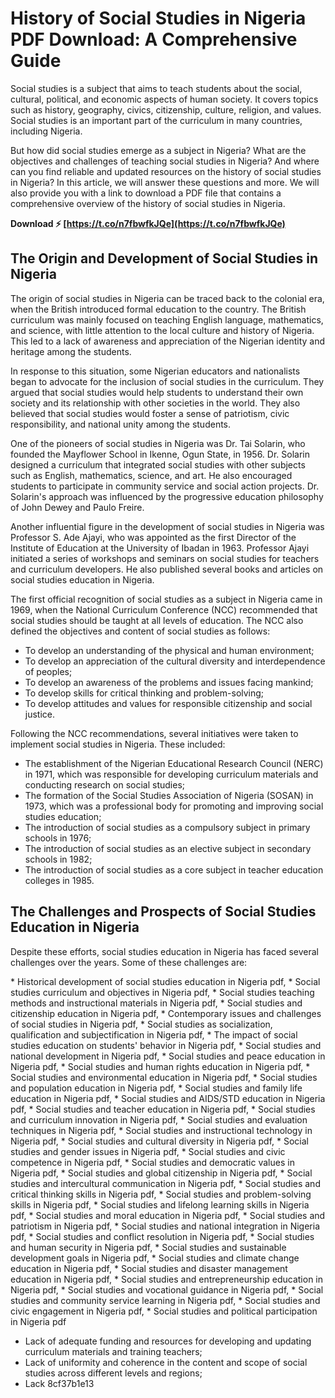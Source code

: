 
 
# History of Social Studies in Nigeria PDF Download: A Comprehensive Guide
 
Social studies is a subject that aims to teach students about the social, cultural, political, and economic aspects of human society. It covers topics such as history, geography, civics, citizenship, culture, religion, and values. Social studies is an important part of the curriculum in many countries, including Nigeria.
 
But how did social studies emerge as a subject in Nigeria? What are the objectives and challenges of teaching social studies in Nigeria? And where can you find reliable and updated resources on the history of social studies in Nigeria? In this article, we will answer these questions and more. We will also provide you with a link to download a PDF file that contains a comprehensive overview of the history of social studies in Nigeria.
 
**Download ⚡ [https://t.co/n7fbwfkJQe](https://t.co/n7fbwfkJQe)**


 
## The Origin and Development of Social Studies in Nigeria
 
The origin of social studies in Nigeria can be traced back to the colonial era, when the British introduced formal education to the country. The British curriculum was mainly focused on teaching English language, mathematics, and science, with little attention to the local culture and history of Nigeria. This led to a lack of awareness and appreciation of the Nigerian identity and heritage among the students.
 
In response to this situation, some Nigerian educators and nationalists began to advocate for the inclusion of social studies in the curriculum. They argued that social studies would help students to understand their own society and its relationship with other societies in the world. They also believed that social studies would foster a sense of patriotism, civic responsibility, and national unity among the students.
 
One of the pioneers of social studies in Nigeria was Dr. Tai Solarin, who founded the Mayflower School in Ikenne, Ogun State, in 1956. Dr. Solarin designed a curriculum that integrated social studies with other subjects such as English, mathematics, science, and art. He also encouraged students to participate in community service and social action projects. Dr. Solarin's approach was influenced by the progressive education philosophy of John Dewey and Paulo Freire.
 
Another influential figure in the development of social studies in Nigeria was Professor S. Ade Ajayi, who was appointed as the first Director of the Institute of Education at the University of Ibadan in 1963. Professor Ajayi initiated a series of workshops and seminars on social studies for teachers and curriculum developers. He also published several books and articles on social studies education in Nigeria.
 
The first official recognition of social studies as a subject in Nigeria came in 1969, when the National Curriculum Conference (NCC) recommended that social studies should be taught at all levels of education. The NCC also defined the objectives and content of social studies as follows:
 
- To develop an understanding of the physical and human environment;
- To develop an appreciation of the cultural diversity and interdependence of peoples;
- To develop an awareness of the problems and issues facing mankind;
- To develop skills for critical thinking and problem-solving;
- To develop attitudes and values for responsible citizenship and social justice.

Following the NCC recommendations, several initiatives were taken to implement social studies in Nigeria. These included:

- The establishment of the Nigerian Educational Research Council (NERC) in 1971, which was responsible for developing curriculum materials and conducting research on social studies;
- The formation of the Social Studies Association of Nigeria (SOSAN) in 1973, which was a professional body for promoting and improving social studies education;
- The introduction of social studies as a compulsory subject in primary schools in 1976;
- The introduction of social studies as an elective subject in secondary schools in 1982;
- The introduction of social studies as a core subject in teacher education colleges in 1985.

## The Challenges and Prospects of Social Studies Education in Nigeria
 
Despite these efforts, social studies education in Nigeria has faced several challenges over the years. Some of these challenges are:
 
\* Historical development of social studies education in Nigeria pdf,  \* Social studies curriculum and objectives in Nigeria pdf,  \* Social studies teaching methods and instructional materials in Nigeria pdf,  \* Social studies and citizenship education in Nigeria pdf,  \* Contemporary issues and challenges of social studies in Nigeria pdf,  \* Social studies as socialization, qualification and subjectification in Nigeria pdf,  \* The impact of social studies education on students' behavior in Nigeria pdf,  \* Social studies and national development in Nigeria pdf,  \* Social studies and peace education in Nigeria pdf,  \* Social studies and human rights education in Nigeria pdf,  \* Social studies and environmental education in Nigeria pdf,  \* Social studies and population education in Nigeria pdf,  \* Social studies and family life education in Nigeria pdf,  \* Social studies and AIDS/STD education in Nigeria pdf,  \* Social studies and teacher education in Nigeria pdf,  \* Social studies and curriculum innovation in Nigeria pdf,  \* Social studies and evaluation techniques in Nigeria pdf,  \* Social studies and instructional technology in Nigeria pdf,  \* Social studies and cultural diversity in Nigeria pdf,  \* Social studies and gender issues in Nigeria pdf,  \* Social studies and civic competence in Nigeria pdf,  \* Social studies and democratic values in Nigeria pdf,  \* Social studies and global citizenship in Nigeria pdf,  \* Social studies and intercultural communication in Nigeria pdf,  \* Social studies and critical thinking skills in Nigeria pdf,  \* Social studies and problem-solving skills in Nigeria pdf,  \* Social studies and lifelong learning skills in Nigeria pdf,  \* Social studies and moral education in Nigeria pdf,  \* Social studies and patriotism in Nigeria pdf,  \* Social studies and national integration in Nigeria pdf,  \* Social studies and conflict resolution in Nigeria pdf,  \* Social studies and human security in Nigeria pdf,  \* Social studies and sustainable development goals in Nigeria pdf,  \* Social studies and climate change education in Nigeria pdf,  \* Social studies and disaster management education in Nigeria pdf,  \* Social studies and entrepreneurship education in Nigeria pdf,  \* Social studies and vocational guidance in Nigeria pdf,  \* Social studies and community service learning in Nigeria pdf,  \* Social studies and civic engagement in Nigeria pdf,  \* Social studies and political participation in Nigeria pdf

- Lack of adequate funding and resources for developing and updating curriculum materials and training teachers;
- Lack of uniformity and coherence in the content and scope of social studies across different levels and regions;
- Lack 8cf37b1e13


